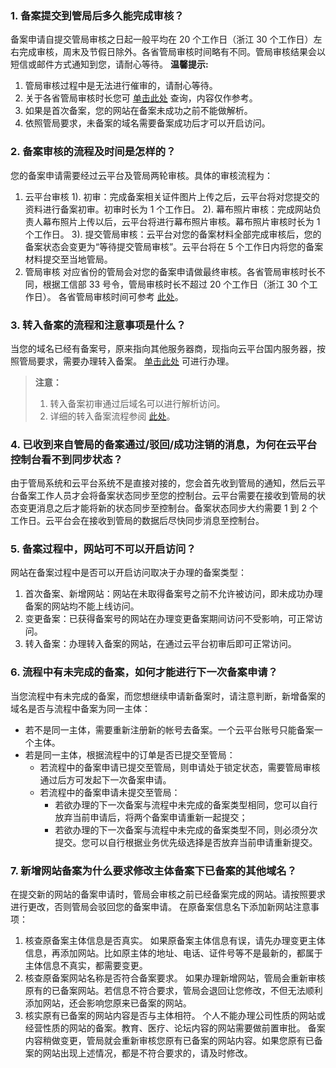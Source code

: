 ### 1. 备案提交到管局后多久能完成审核？
备案申请自提交管局审核之日起一般平均在 20 个工作日（浙江 30 个工作日）左右完成审核，周末及节假日除外。各省管局审核时间略有不同。管局审核结果会以短信或邮件方式通知到您，请耐心等待。
**温馨提示:**
1. 管局审核过程中是无法进行催审的，请耐心等待。
2. 关于各省管局审核时长您可 [单击此处](http://bbs.qcloud.com/thread-20191-1-1.html) 查询，内容仅作参考。
3. 如果是首次备案，您的网站在备案未成功之前不能做解析。
4. 依照管局要求，未备案的域名需要备案成功后才可以开启访问。

### 2. 备案审核的流程及时间是怎样的？
您的备案申请需要经过云平台及管局两轮审核。具体的审核流程为：
1. 云平台审核
1). 初审：完成备案相关证件图片上传之后，云平台将对您提交的资料进行备案初审。初审时长为 1 个工作日。
2). 幕布照片审核：完成网站负责人幕布照片上传以后，云平台将进行幕布照片审核。幕布照片审核时长为 1 个工作日。
3). 提交管局审核：云平台对您的备案材料全部完成审核后，您的备案状态会变更为“等待提交管局审核”。云平台将在 5 个工作日内将您的备案材料提交至当地管局。
2. 管局审核
对应省份的管局会对您的备案申请做最终审核。各省管局审核时长不同，根据工信部 33 号令，管局审核时长不超过 20 个工作日（浙江 30 个工作日）。
各省管局审核时间可参考 [此处](http://bbs.qcloud.com/thread-20191-1-2.html)。

### 3. 转入备案的流程和注意事项是什么？
当您的域名已经有备案号，原来指向其他服务器商，现指向云平台国内服务器，按照管局要求，需要办理转入备案。
[单击此处](http://console.tcecqpoc.fsphere.cn/beian) 可进行办理。
>**注意：**
>1. 转入备案初审通过后域名可以进行解析访问。
>2. 详细的转入备案流程参阅 [此处](/document/product/243/9623)。

### 4. 已收到来自管局的备案通过/驳回/成功注销的消息，为何在云平台控制台看不到同步状态？
由于管局系统和云平台系统不是直接对接的，您会首先收到管局的通知，然后云平台备案工作人员才会将备案状态同步至您的控制台。云平台需要在接收到管局的状态变更消息之后才能将新的状态同步至控制台。备案状态同步大约需要 1 到 2 个工作日。云平台会在接收到管局的数据后尽快同步消息至控制台。

### 5. 备案过程中，网站可不可以开启访问？
网站在备案过程中是否可以开启访问取决于办理的备案类型：
1. 首次备案、新增网站：网站在未取得备案号之前不允许被访问，即未成功办理备案的网站均不能上线访问。
2. 变更备案：已获得备案号的网站在办理变更备案期间访问不受影响，可正常访问。
3. 转入备案：办理转入备案的网站，在通过云平台初审后即可正常访问。

### 6. 流程中有未完成的备案，如何才能进行下一次备案申请？
当您流程中有未完成的备案，而您想继续申请新备案时，请注意判断，新增备案的域名是否与流程中备案为同一主体：
- 若不是同一主体，需要重新注册新的帐号去备案。一个云平台账号只能备案一个主体。
- 若是同一主体，根据流程中的订单是否已提交至管局：
	- 若流程中的备案申请已提交至管局，则申请处于锁定状态，需要管局审核通过后方可发起下一次备案申请。
	- 若流程中的备案申请未提交至管局：
		- 若欲办理的下一次备案与流程中未完成的备案类型相同，您可以自行放弃当前申请后，将两个备案申请重新一起提交；
		- 若欲办理的下一次备案与流程中未完成的备案类型不同，则必须分次提交。您可以自行根据业务优先级选择是否放弃当前申请重新提交。

### 7. 新增网站备案为什么要求修改主体备案下已备案的其他域名？
在提交新的网站的备案申请时，管局会审核之前已经备案完成的网站。请按照要求进行更改，否则管局会驳回您的备案申请。
在原备案信息名下添加新网站注意事项：
1. 核查原备案主体信息是否真实。
如果原备案主体信息有误，请先办理变更主体信息，再添加网站。比如原主体的地址、电话、证件号等不是最新的，都属于主体信息不真实，都需要变更。
2. 核查原备案网站名称是否符合备案要求。
如果办理新增网站，管局会重新审核原有的已备案网站。若信息不符合要求，管局会退回让您修改，不但无法顺利添加网站，还会影响您原来已备案的网站。
3. 核实原有已备案的网站内容是否与主体相符。
个人不能办理公司性质的网站或经营性质的网站的备案。教育、医疗、论坛内容的网站需要做前置审批。
备案内容稍做变更，管局就会重新审核您原有已备案的网站内容。如果您原有已备案的网站出现上述情况，都是不符合要求的，请及时修改。





